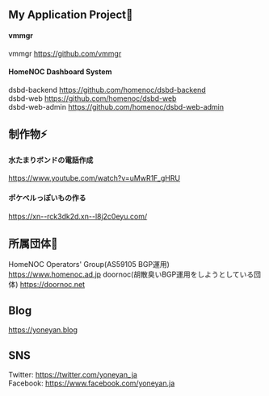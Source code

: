 ## My Application Project🌱

#### vmmgr  
vmmgr https://github.com/vmmgr 
 
#### HomeNOC Dashboard System  
dsbd-backend https://github.com/homenoc/dsbd-backend    
dsbd-web https://github.com/homenoc/dsbd-web    
dsbd-web-admin https://github.com/homenoc/dsbd-web-admin    

## 制作物⚡

#### 水たまりボンドの電話作成
https://www.youtube.com/watch?v=uMwR1F_gHRU 

#### ポケベルっぽいもの作る
https://xn--rck3dk2d.xn--l8j2c0eyu.com/

## 所属団体🔭
HomeNOC Operators' Group(AS59105 BGP運用) https://www.homenoc.ad.jp 
doornoc(胡散臭いBGP運用をしようとしている団体) https://doornoc.net

## Blog
https://yoneyan.blog

## SNS
Twitter: https://twitter.com/yoneyan_ja  
Facebook: https://www.facebook.com/yoneyan.ja

<!--
**yoneyan/yoneyan** is a ✨ _special_ ✨ repository because its `README.md` (this file) appears on your GitHub profile.

Here are some ideas to get you started:

- 🔭 I’m currently working on ...
- 🌱 I’m currently learning ...
- 👯 I’m looking to collaborate on ...
- 🤔 I’m looking for help with ...
- 💬 Ask me about ...
- 📫 How to reach me: ...
- 😄 Pronouns: ...
- ⚡ Fun fact: ...
-->
